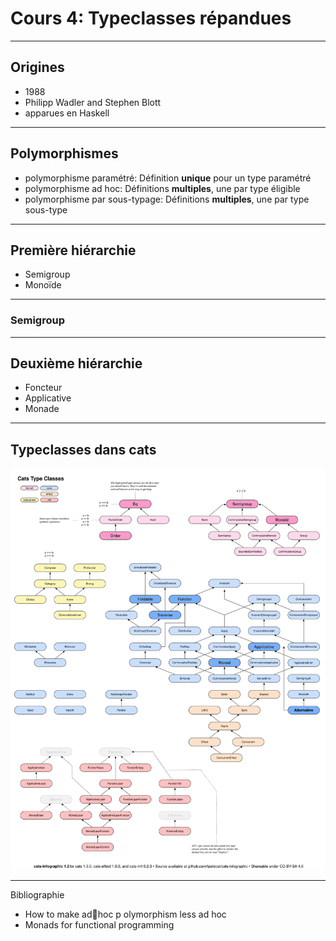 # Cours 4: Typeclasses répandues


---

## Origines

- 1988
- Philipp Wadler and Stephen Blott
- apparues en Haskell


---

## Polymorphismes

- polymorphisme paramétré: Définition **unique** pour un type paramétré
- polymorphisme ad hoc: Définitions **multiples**, une par type éligible
- polymorphisme par sous-typage: Définitions **multiples**, une par type sous-type

---

## Première hiérarchie

- Semigroup
- Monoïde

---

### Semigroup



---

## Deuxième hiérarchie

- Foncteur
- Applicative
- Monade

---

## Typeclasses dans cats

![Illustration](assets/cats.svg)

---

Bibliographie

- How to make ad􏰀hoc p olymorphism less ad hoc
- Monads for functional programming
